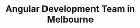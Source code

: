 ---
title: Angular Development Team in Melbourne
permalink: /landings/locations/melbourne/developer/angular
technology: Angular
location: Melbourne
---